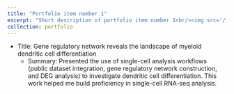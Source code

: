 ```yaml
---
title: "Portfolio item number 1"
excerpt: "Short description of portfolio item number 1<br/><img src='/images/Poster_Myeloid_SYK.jpg'>"
collection: portfolio
---
```


- Title: Gene regulatory network reveals the landscape of myeloid dendritic cell differentiation
    - Summary: Presented the use of single-cell analysis workflows (public dataset integration, gene regulatory network construction, and DEG analysis) to investigate dendritic cell differentiation. This work helped me build proficiency in single-cell RNA-seq analysis.
